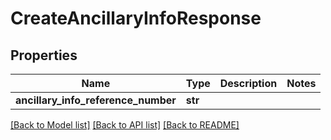 # CreateAncillaryInfoResponse

## Properties
Name | Type | Description | Notes
------------ | ------------- | ------------- | -------------
**ancillary_info_reference_number** | **str** |  | 

[[Back to Model list]](../README.md#documentation-for-models) [[Back to API list]](../README.md#documentation-for-api-endpoints) [[Back to README]](../README.md)

